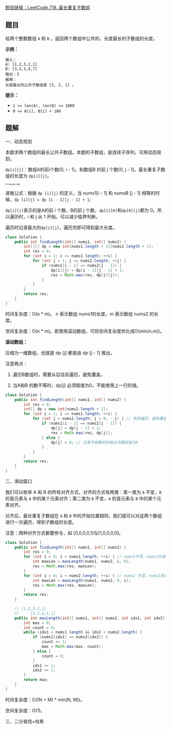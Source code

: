 [题目链接：LeetCode.718. 最长重复子数组](https://leetcode-cn.com/problems/maximum-length-of-repeated-subarray/)

## 题目

给两个整数数组 `A` 和 `B` ，返回两个数组中公共的、长度最长的子数组的长度。 

**示例：**

```
输入：
A: [1,2,3,2,1]
B: [3,2,1,4,7]
输出：3
解释：
长度最长的公共子数组是 [3, 2, 1] 。
```

**提示：**

- `1 <= len(A), len(B) <= 1000`
- `0 <= A[i], B[i] < 100`

## 题解

一、动态规划

本题求两个数组的最长公共子数组。本题的子数组，是连续子序列，可用动态规划。

`dp[i][j]`：数组A的前i个数[0, i - 1]，和数组B 的前 j 个数[0, j - 1]，最长重复子数组的长度为 `dp[i][j]`。

<img src="https://img-blog.csdnimg.cn/2021011215282060.jpg" alt="718.最长重复子数组" style="zoom:33%;" />

递推公式：根据 `dp [i][j]` 的定义，当  nums1[i - 1] 和 numsB [j - 1] 相等的时候，`dp [i][j] = dp [i - 1][j - 1] + 1`;

`dp[i][j]`表示的是A的前 i 个数，B的前 j 个数，`dp[i][0]`和`dp[0][j]`都为 0。所以遍历时，i 和 j 从 1 开始。可以减少临界判断。

遍历时记录最大的`dp[i][j]`，遍历完即可得到最大长度。

```java
class Solution {
    public int findLength(int[] nums1, int[] nums2) {
        int[][] dp = new int[nums1.length + 1][nums2.length + 1];
        int res = 0;
        for (int i = 1; i <= nums1.length; ++i) {
            for (int j = 1; j <= nums2.length; ++j) {
                if (nums1[i - 1] == nums2[j - 1]) {
                    dp[i][j] = dp[i - 1][j - 1] + 1;
                    res = Math.max(res, dp[i][j]);
                }
            }
        }
        return res;
    }
}
```

时间复杂度：O(n * m)。 n 表示数组 nums1的长度，m 表示数组 nums2 的长度。

空间复杂度：O(n * m)。若使用滚动数组，可将空间复杂度优化成O(min(n,m))。

**滚动数组：**

压缩为一维数组，也就是 dp [j] 都是由 dp [j - 1] 推出。

注意两点：

1. 遍历B数组时，需要从后往前遍历，避免覆盖。

2. 当A和B 的数不等时，dp[j] 必须赋值为0，不能使用上一行的值。

```java
class Solution {
    public int findLength(int[] nums1, int[] nums2) {
        int res = 0;
        int[] dp = new int[nums2.length + 1];
        for (int i = 1; i <= nums1.length; ++i) {
            for (int j = nums2.length; j > 0; --j) { // 倒序遍历，避免覆盖
                if (nums1[i - 1] == nums2[j - 1]) {
                    dp[j] = dp[j - 1] + 1;
                    res = Math.max(res, dp[j]);
                } else {
                    dp[j] = 0; // 注意不相等的时候必须要赋值为0
                }
            }
        }
        return res;
    }
}
```

二、滑动窗口

我们可以枚举 A 和 B 的所有对齐方式，对齐的方式有两类：第一类为 `A` 不变，`B` 的首元素与 `A` 中的某个元素对齐；第二类为 `B` 不变，`A` 的首元素与 `B` 中的某个元素对齐。

对齐后，最长重复子数组在 `A` 和 `B` 中的开始位置相同，我们就可以对这两个数组进行一次遍历，得到子数组的长度。

注意：两种对齐方式都要参与，如 [0,0,0,0,1]与[1,0,0,0,0]。

```java
class Solution {
    public int findLength(int[] nums1, int[] nums2) {
        int res = 0;
        for (int i = 0; i < nums1.length; ++i) { // nums1不变，nums2的首元素与nums1某个元素对齐
            int maxLen = maxLength(nums1, nums2, i, 0);
            res = Math.max(res, maxLen);
        }
        for (int i = 0; i < nums2.length; ++i) { // nums2 不变，nums1的首元素与nums2某个元素对齐
            int maxLen = maxLength(nums1, nums2, 0, i);
            res = Math.max(res, maxLen);
        }
        return res;
    }

    // [1,2,3,2,1]
    //     [3,2,4,5,1]
    public int maxLength(int[] nums1, int[] nums2, int idx1, int idx2) {
        int max = 0;
        int count = 0;
        while (idx1 < nums1.length && idx2 < nums2.length) {
            if (nums1[idx1] == nums2[idx2]) {
                count += 1;
                max = Math.max(max, count);
            } else {
                count = 0;
            }
            idx1 += 1;
            idx2 += 1;
        }
        return max;
    }
}
```

时间复杂度：O((N + M) * min(N, M))。

空间复杂度：O(1)。

三、二分查找+哈希
